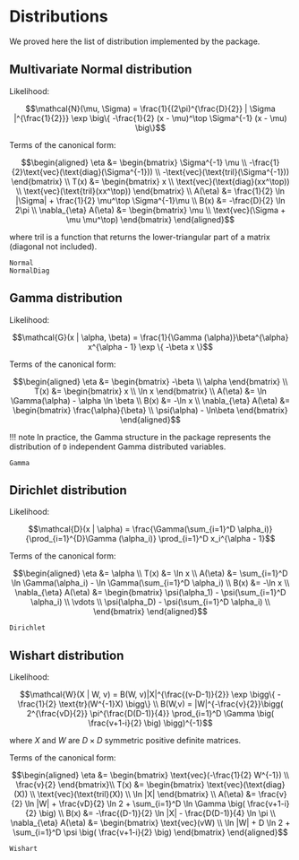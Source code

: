 # Distributions

We proved here the list of distribution implemented by the package.

## Multivariate Normal distribution

Likelihood:
```math
\mathcal{N}(\mu, \Sigma) = \frac{1}{(2\pi)^{\frac{D}{2}} | \Sigma
|^{\frac{1}{2}}} \exp \big\{ -\frac{1}{2} (x - \mu)^\top \Sigma^{-1} (x -
\mu) \big\}
```

Terms of the canonical form:
```math
\begin{aligned}
    \eta &= \begin{bmatrix}
        \Sigma^{-1} \mu \\
        -\frac{1}{2}\text{vec}(\text{diag}(\Sigma^{-1})) \\
        -\text{vec}(\text{tril}(\Sigma^{-1}))
    \end{bmatrix} \\

    T(x) &= \begin{bmatrix}
        x \\
        \text{vec}(\text{diag}(xx^\top)) \\
        \text{vec}(\text{tril}(xx^\top))
    \end{bmatrix} \\

    A(\eta) &= \frac{1}{2} \ln |\Sigma| + \frac{1}{2} \mu^\top
        \Sigma^{-1}\mu \\

    B(x) &= -\frac{D}{2} \ln 2\pi \\

    \nabla_{\eta} A(\eta) &= \begin{bmatrix}
        \mu \\
        \text{vec}(\Sigma + \mu \mu^\top)
    \end{bmatrix}
\end{aligned}
```
where $\text{tril}$ is a function that returns the lower-triangular
part of a matrix (diagonal not included).

```@docs
Normal
NormalDiag
```

## Gamma distribution

Likelihood:
```math
\mathcal{G}(x | \alpha, \beta) = \frac{1}{\Gamma (\alpha)}\beta^{\alpha} x^{\alpha - 1} \exp \{ -\beta x \}
```

Terms of the canonical form:
```math
\begin{aligned}
    \eta &= \begin{bmatrix}
        -\beta  \\
        \alpha
    \end{bmatrix} \\

    T(x) &= \begin{bmatrix}
        x \\
        \ln x
    \end{bmatrix} \\

    A(\eta) &= \ln \Gamma(\alpha) - \alpha \ln \beta \\

    B(x) &= -\ln x \\

    \nabla_{\eta} A(\eta) &= \begin{bmatrix}
        \frac{\alpha}{\beta} \\
        \psi(\alpha) - \ln\beta
    \end{bmatrix}
\end{aligned}
```

!!! note
    In practice, the Gamma structure in the package represents the
    distribution of `D` independent Gamma distributed variables.

```@docs
Gamma
```

## Dirichlet distribution

Likelihood:
```math
\mathcal{D}(x | \alpha) = \frac{\Gamma(\sum_{i=1}^D \alpha_i)}{\prod_{i=1}^{D}\Gamma (\alpha_i)}
    \prod_{i=1}^D x_i^{\alpha - 1}
```

Terms of the canonical form:
```math
\begin{aligned}
    \eta &= \alpha \\

    T(x) &= \ln x \\

    A(\eta) &= \sum_{i=1}^D \ln \Gamma(\alpha_i) - \ln \Gamma(\sum_{i=1}^D \alpha_i) \\

    B(x) &= -\ln x \\

    \nabla_{\eta} A(\eta) &= \begin{bmatrix}
        \psi(\alpha_1) - \psi(\sum_{i=1}^D \alpha_i) \\
        \vdots \\
        \psi(\alpha_D) - \psi(\sum_{i=1}^D \alpha_i) \\
    \end{bmatrix}
\end{aligned}
```

```@docs
Dirichlet
```

## Wishart distribution

Likelihood:
```math
\mathcal{W}(X | W, v) = B(W, v)|X|^{\frac{(v-D-1)}{2}} \exp \bigg\{
    -\frac{1}{2} \text{tr}(W^{-1}X) \bigg\} \\
B(W,v) = |W|^{-\frac{v}{2}}\bigg( 2^{\frac{vD}{2}} \pi^{\frac{D(D-1)}{4}}
    \prod_{i=1}^D \Gamma \big( \frac{v+1-i}{2} \big) \bigg)^{-1}
```
where $X$ and $W$ are $D \times D$ symmetric positive definite matrices.

Terms of the canonical form:
```math
\begin{aligned}
    \eta &= \begin{bmatrix}
        \text{vec}(-\frac{1}{2} W^{-1}) \\
        \frac{v}{2}
    \end{bmatrix}\\

    T(x) &= \begin{bmatrix}
        \text{vec}(\text{diag}(X)) \\
        \text{vec}(\text{tril}(X)) \\
        \ln |X|
    \end{bmatrix} \\

    A(\eta) &= \frac{v}{2} \ln |W| + \frac{vD}{2} \ln 2
        + \sum_{i=1}^D \ln \Gamma \big( \frac{v+1-i}{2} \big) \\

    B(x) &= -\frac{(D-1)}{2} \ln |X| - \frac{D(D-1)}{4} \ln \pi     \\

    \nabla_{\eta} A(\eta) &= \begin{bmatrix}
        \text{vec}(vW) \\
        \ln |W| + D \ln 2 + \sum_{i=1}^D \psi \big( \frac{v+1-i}{2} \big)
    \end{bmatrix}
\end{aligned}
```

```@docs
Wishart
```
